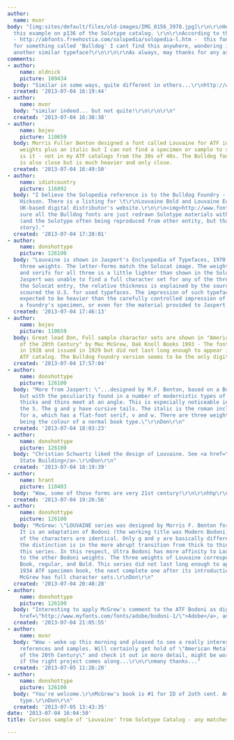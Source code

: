 ```yaml
---
author:
  name: mvor
body: "[img:sites/default/files/old-images/IMG_0156_3978.jpg]\r\n\r\nHello! Found
  this example on p136 of the Solotype catalog. \r\n\r\nAccording to the Solopedia
  - http://abfonts.freehostia.com/solopedia/solopedia-l.htm -  this font is a match
  for something called 'Bulldog' I cant find this anywhere, wondering if anyone had
  another similar typeface?\r\n\r\n\r\nAs always, may thanks for any assistance...\r\n\r\nM"
comments:
- author:
    name: oldnick
    picture: 109434
  body: "Similar in some ways, quite different in others...\r\nhttp://www.myfonts.com/fonts/nicksfonts/savoy-roman-nf/"
  created: '2013-07-04 16:19:44'
- author:
    name: mvor
  body: "similar indeed... but not quite!\r\n\r\n\r\n"
  created: '2013-07-04 16:38:38'
- author:
    name: bojev
    picture: 110659
  body: Morris Fuller Benton designed a font called Louvaine for ATF in 1929  - three
    weights plus an italic but I can not find a specimen or sample to see if this
    is it - not in my ATF catalogs from the 30s of 40s. The Bulldog font I have seen
    is also close but is much heavier and only close.
  created: '2013-07-04 16:49:50'
- author:
    name: idiotcountry
    picture: 116092
  body: "I believe the Solopedia reference is to the Bulldog Foundry - Pat & Paul
    Hickson. There is a listing for \t\r\nLouvaine Bold and Louvaine Eclaire on their
    UK-based digital distributor's website.\r\n\r\n<img>http://www.fontshop.co.uk/preview/P00021999.gif</img>\r\n\r\nPretty
    sure all the Bulldog fonts are just redrawn Solotype materials without the credit
    (and the Solotype often being reproduced from other entity, but that's a different
    story)."
  created: '2013-07-04 17:28:01'
- author:
    name: donshottype
    picture: 126100
  body: "Louvaine is shown in Jaspert's Enclyopedia of Typefaces, 1970 ed., with the
    three weights. The letter-forms match the Solocat image. The weight of the strokes
    and serifs for all three is a little lighter than shown in the Solocat image.
    Jaspert was unable to find a full character set for any of the three.\r\nAs for
    the Solocat entry, the relative thickness is explained by the source. Dan X. Solo
    scoured the U.S. for used typefaces. The impression of such typefaces could be
    expected to be heavier than the carefully controlled impression of new type in
    a foundry's specimen, or even for the material provided to Jaspert.\r\nDon"
  created: '2013-07-04 17:46:13'
- author:
    name: bojev
    picture: 110659
  body: Great lead Don, Full sample character sets are shown in "American Metal Typefaces
    of the 20th Century" by Mac McGrew, Oak Knoll Books 1993 - The font was designed
    in 1928 and issued in 1929 but did not last long enough to appear in the 1934
    ATF catalog. The Bulldog Foundry version seems to be the only digital one.
  created: '2013-07-04 17:57:04'
- author:
    name: donshottype
    picture: 126100
  body: "More from Jaspert: \"...designed by M.F. Benton, based on a Bodoni model,
    but with the peculiarity found in a number of modernistic types of making the
    thicks and thins meet at an angle. This is especially noticeable in the O and
    the S. The g and y have cursive tails. The italic is the roman inclined, except
    for a, which has a flat-foot serif, v and w. There are three weights, the light
    being the colour of a normal book type.\"\r\nDon\r\n"
  created: '2013-07-04 18:03:23'
- author:
    name: donshottype
    picture: 126100
  body: "Christian Schwartz liked the design of Louvaine. See <a href=\"http://www.christianschwartz.com/esb.shtml\">Empire
    State Building</a>.\r\nDon\r\n"
  created: '2013-07-04 18:19:39'
- author:
    name: hrant
    picture: 110403
  body: "Wow, some of those forms are very 21st century!\r\n\r\nhhp\r\n"
  created: '2013-07-04 19:26:56'
- author:
    name: donshottype
    picture: 126100
  body: "McGrew: \"LOUVAINE series was designed by Morris F. Benton for ATF in 1928.
    It is an adaptation of Bodoni (the working title was Modern Bodoni), and many
    of the characters are identical. Only g and y are basically different; otherwise
    the distinction is in the more abrupt transition from thick to thin strokes in
    this series. In this respect, Ultra Bodoni has more affinity to Louvaine than
    to the other Bodoni weights. The three weights of Louvaine correspond to Bodoni
    Book, regular, and Bold. This series did not last long enough to appear in the
    1934 ATF specimen book, the next complete one after its introduction. \"\r\nYes,
    McGrew has full character sets.\r\nDon\r\n"
  created: '2013-07-04 20:48:28'
- author:
    name: donshottype
    picture: 126100
  body: "Interesting to apply McGrew's comment to the ATF Bodoni as digitized by <a
    href=\"http://www.myfonts.com/fonts/adobe/bodoni-1/\">Adobe</a>, and <a href=\"http://www.myfonts.com/fonts/bitstream/atf-bodoni/\">Bitstream</a>.\r\nDon"
  created: '2013-07-04 21:05:55'
- author:
    name: mvor
  body: "Wow - woke up this morning and pleased to see a really interesting set of
    references and samples. Will certainly get hold of \"American Metal Typefaces
    of the 20th Century\" and check it out in more detail, might be worth reanimating
    if the right project comes along...\r\n\r\nmany thanks..."
  created: '2013-07-05 11:26:20'
- author:
    name: donshottype
    picture: 126100
  body: "You're welcome.\r\nMcGrew's book is #1 for ID of 2oth cent. American metal
    type.\r\nDon\r\n"
  created: '2013-07-05 13:43:35'
date: '2013-07-04 16:04:50'
title: Curious sample of 'Louvaine' from Solotype Catalog - any matches?

---
```

